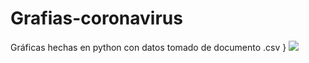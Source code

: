 # Grafias-coronavirus
Gráficas hechas en python con datos tomado de documento .csv }
![](https://i.pinimg.com/originals/f5/1e/83/f51e8380ece74b6329e6fe8d54b1eea4.png)

